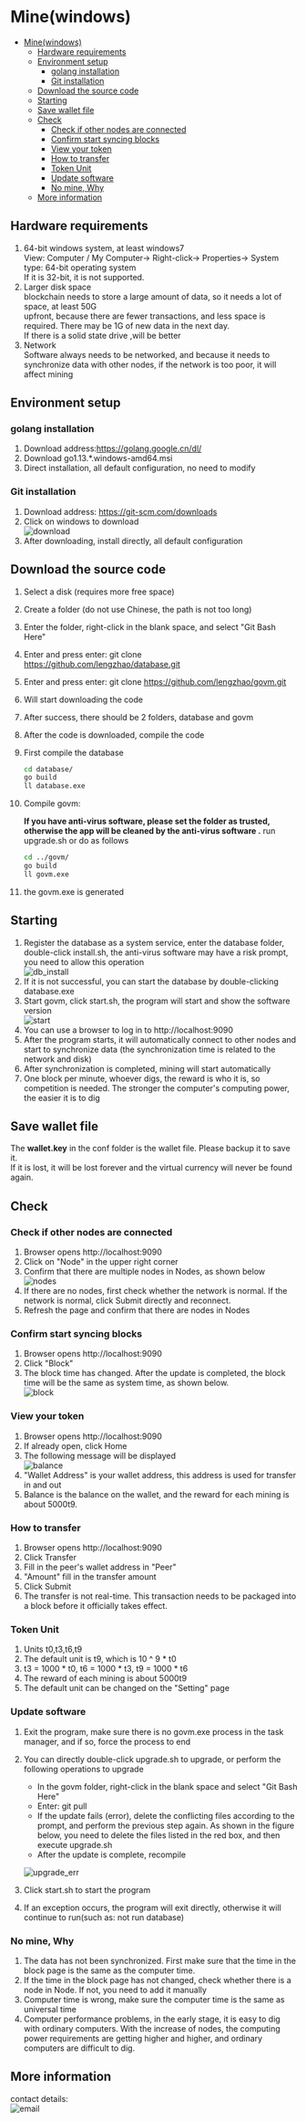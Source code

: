 # Mine(windows)

- [Mine(windows)](#minewindows)
  - [Hardware requirements](#hardware-requirements)
  - [Environment setup](#environment-setup)
    - [golang installation](#golang-installation)
    - [Git installation](#git-installation)
  - [Download the source code](#download-the-source-code)
  - [Starting](#starting)
  - [Save wallet file](#save-wallet-file)
  - [Check](#check)
    - [Check if other nodes are connected](#check-if-other-nodes-are-connected)
    - [Confirm start syncing blocks](#confirm-start-syncing-blocks)
    - [View your token](#view-your-token)
    - [How to transfer](#how-to-transfer)
    - [Token Unit](#token-unit)
    - [Update software](#update-software)
    - [No mine, Why](#no-mine-why)
  - [More information](#more-information)

## Hardware requirements

1. 64-bit windows system, at least windows7  
    View: Computer / My Computer-> Right-click-> Properties-> System type: 64-bit operating system  
    If it is 32-bit, it is not supported.  
2. Larger disk space  
   blockchain needs to store a large amount of data, so it needs a lot of space, at least 50G  
    upfront, because there are fewer transactions, and less space is required. There may be 1G of new data in the next day.  
    If there is a solid state drive ,will be better  
3. Network  
    Software always needs to be networked, and because it needs to synchronize data with other nodes, if the network is too poor, it will affect mining

## Environment setup

### golang installation

1. Download address:https://golang.google.cn/dl/  
2. Download go1.13.\*.windows-amd64.msi
3. Direct installation, all default configuration, no need to modify

### Git installation

1. Download address: https://git-scm.com/downloads
2. Click on windows to download  
    ![download](dl_git.png)
3. After downloading, install directly, all default configuration

## Download the source code

1. Select a disk (requires more free space)
2. Create a folder (do not use Chinese, the path is not too long)
3. Enter the folder, right-click in the blank space, and select "Git Bash Here"
4. Enter and press enter: git clone https://github.com/lengzhao/database.git
5. Enter and press enter: git clone https://github.com/lengzhao/govm.git
6. Will start downloading the code
7. After success, there should be 2 folders, database and govm
8. After the code is downloaded, compile the code
9. First compile the database

    ```bash
    cd database/
    go build
    ll database.exe
    ```

10. Compile govm:

    **If you have anti-virus software, please set the folder as trusted, otherwise the app will be cleaned by the anti-virus software .**
    run upgrade.sh or do as follows

    ```bash
    cd ../govm/
    go build
    ll govm.exe
    ```

11. the govm.exe is generated

## Starting

1. Register the database as a system service, enter the database folder, double-click install.sh, the anti-virus software may have a risk prompt, you need to allow this operation  
    ![db_install](db_install.png)
2. If it is not successful, you can start the database by double-clicking database.exe
3. Start govm, click start.sh, the program will start and show the software version  
    ![start](start_govm.png)
4. You can use a browser to log in to http://localhost:9090
5. After the program starts, it will automatically connect to other nodes and start to synchronize data (the synchronization time is related to the network and disk)
6. After synchronization is completed, mining will start automatically
7. One block per minute, whoever digs, the reward is who it is, so competition is needed. The stronger the computer's computing power, the easier it is to dig

## Save wallet file

The **wallet.key** in the conf folder is the wallet file. Please backup it to save it.  
If it is lost, it will be lost forever and the virtual currency will never be found again.

## Check

### Check if other nodes are connected

1. Browser opens http://localhost:9090
2. Click on "Node" in the upper right corner
3. Confirm that there are multiple nodes in Nodes, as shown below  
    ![nodes](nodes.png)  
4. If there are no nodes, first check whether the network is normal. If the network is normal, click Submit directly and reconnect.
5. Refresh the page and confirm that there are nodes in Nodes

### Confirm start syncing blocks

1. Browser opens http://localhost:9090
2. Click "Block"
3. The block time has changed. After the update is completed, the block time will be the same as system time, as shown below.  
    ![block](block.png)

### View your token

1. Browser opens http://localhost:9090
2. If already open, click Home
3. The following message will be displayed  
    ![balance](balance.png)
4. "Wallet Address" is your wallet address, this address is used for transfer in and out
5. Balance is the balance on the wallet, and the reward for each mining is about 5000t9.

### How to transfer

1. Browser opens http://localhost:9090
2. Click Transfer
3. Fill in the peer's wallet address in "Peer"
4. "Amount" fill in the transfer amount
5. Click Submit
6. The transfer is not real-time. This transaction needs to be packaged into a block before it officially takes effect.

### Token Unit

1. Units t0,t3,t6,t9
2. The default unit is t9, which is 10 ^ 9 \* t0
3. t3 = 1000 \* t0, t6 = 1000 \* t3, t9 = 1000 \* t6
4. The reward of each mining is about 5000t9
5. The default unit can be changed on the "Setting" page

### Update software

1. Exit the program, make sure there is no govm.exe process in the task manager, and if so, force the process to end
2. You can directly double-click upgrade.sh to upgrade, or perform the following operations to upgrade
   * In the govm folder, right-click in the blank space and select "Git Bash Here"  
   * Enter: git pull  
   * If the update fails (error), delete the conflicting files according to the prompt, and perform the previous step again. As shown in the figure below, you need to delete the files listed in the red box, and then execute upgrade.sh  
   * After the update is complete, recompile

    ![upgrade_err](upgrade_err.png)  

3. Click start.sh to start the program
4. If an exception occurs, the program will exit directly, otherwise it will continue to run(such as: not run database)

### No mine, Why

1. The data has not been synchronized. First make sure that the time in the block page is the same as the computer time.
2. If the time in the block page has not changed, check whether there is a node in Node. If not, you need to add it manually
3. Computer time is wrong, make sure the computer time is the same as universal time
4. Computer performance problems, in the early stage, it is easy to dig with ordinary computers. With the increase of nodes, the computing power requirements are getting higher and higher, and ordinary computers are difficult to dig.

## More information

contact details:  
![email](email.png)
